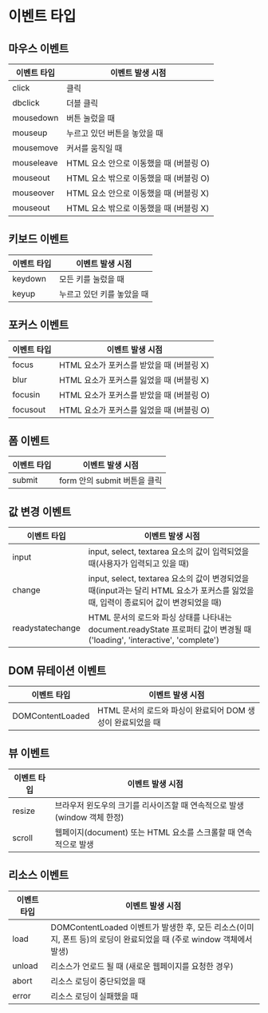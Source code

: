 # 이벤트 타입

## 마우스 이벤트

| 이벤트 타입  |  이벤트 발생 시점 |
|---|---|
| click  | 클릭  |
| dbclick  |  더블 클릭 |
| mousedown  | 버튼 눌렀을 때  |
| mouseup  | 누르고 있던 버튼을 놓았을 때  |
| mousemove  | 커서를 움직일 때  |
| mouseleave  |  HTML 요소 안으로 이동했을 때 (버블링 O)|
| mouseout  |  HTML 요소 밖으로 이동했을 때 (버블링 O) |
| mouseover  | HTML 요소 안으로 이동했을 때 (버블링 X)  |
| mouseout  |  HTML 요소 밖으로 이동했을 때 (버블링 X) |

## 키보드 이벤트
| 이벤트 타입  |  이벤트 발생 시점 |
|---|---|
|  keydown | 모든 키를 눌렀을 때  |
|  keyup |  누르고 있던 키를 놓았을 때 |

## 포커스 이벤트
| 이벤트 타입  |  이벤트 발생 시점 |
|---|---|
| focus  | HTML 요소가 포커스를 받았을 때 (버블링 X)   |
| blur  | HTML 요소가 포커스를 잃었을 때 (버블링 X)   |
|  focusin |  HTML 요소가 포커스를 받았을 때 (버블링 O)  |
|  focusout |   HTML 요소가 포커스를 잃었을 때 (버블링 O) |

## 폼 이벤트
| 이벤트 타입  |  이벤트 발생 시점 |
|---|---|
| submit  | form 안의 submit 버튼을 클릭 |

## 값 변경 이벤트
| 이벤트 타입  |  이벤트 발생 시점 |
|---|---|
| input  | input, select, textarea 요소의 값이 입력되었을 때(사용자가 입력되고 있을 때) |
| change | input, select, textarea 요소의 값이 변경되었을 때(input과는 달리 HTML 요소가 포커스를 잃었을 때, 입력이 종료되어 값이 변경되었을 때)  |
| readystatechange  | HTML 문서의 로드와 파싱 상태를 나타내는 document.readyState 프로퍼티 값이 변경될 때('loading', 'interactive', 'complete')  |

## DOM 뮤테이션 이벤트
| 이벤트 타입  |  이벤트 발생 시점 |
|---|---|
| DOMContentLoaded  | HTML 문서의 로드와 파싱이 완료되어 DOM 생성이 완료되었을 때 |

## 뷰 이벤트
| 이벤트 타입  |  이벤트 발생 시점 |
|---|---|
| resize  | 브라우저 윈도우의 크기를 리사이즈할 때 연속적으로 발생(window 객체 한정) |
| scroll  | 웹페이지(document) 또는 HTML 요소를 스크롤할 때 연속적으로 발생 |

## 리소스 이벤트
| 이벤트 타입  |  이벤트 발생 시점 |
|---|---|
| load  | DOMContentLoaded 이벤트가 발생한 후, 모든 리소스(이미지, 폰트 등)의 로딩이 완료되었을 때 (주로 window 객체에서 발생)  |
| unload  |  리소스가 언로드 될 때 (새로운 웹페이지를 요청한 경우) |
| abort  | 리소스 로딩이 중단되었을 때  |
| error  | 리소스 로딩이 실패했을 때  |
